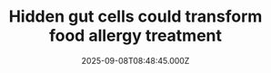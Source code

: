 ---
title: "Hidden gut cells could transform food allergy treatment"
date: 2025-09-08T08:48:45.000Z
category: Health
externalLink: "https://www.sciencedaily.com/releases/2025/09/250907172649.htm"
image: ""
excerpt: "Scientists have uncovered a surprising new pathway behind life-threatening food allergies. Instead of histamine, a different chemical called leukotrienes drives severe reactions in the gut. These molecules, released by specialized mast cells, trigger inflammation and anaphylaxis when food allergens are ingested. Drugs already approved for asthma may block this pathway, opening the door to new ways to prevent or treat…"
---